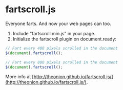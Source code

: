 # fartscroll.js

Everyone farts. And now your web pages can too.

1. Include "fartscroll.min.js" in your page.
2. Initialize the fartscroll plugin on document.ready:

```javascript
// Fart every 400 pixels scrolled in the document
$(document).fartscroll(); 

// Fart every 800 pixels scrolled in the document
$(document).fartscroll();
```
    
More info at [http://theonion.github.io/fartscroll.js/](http://theonion.github.io/fartscroll.js/).
